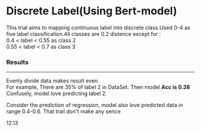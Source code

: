 # Discrete Label(Using Bert-model)
This trial aims to mapping continuous label into discrete class.Used 0-4 as five label classification.All classes are 0.2 distence
except for :  
0.4 < label < 0.55 as class 2  
0.55 < label < 0.7 as class 3  

### Results
---
Evenly divide data makes result even.  
For example, There are 35% of label 2 in DataSet. Then model **Acc is 0.38**  
Confusely, model love predicting label 2.  
  
Consider the prediction of regression, model also love predicted data in range 0.4-0.6.
That trail don't make any sence

12.13

